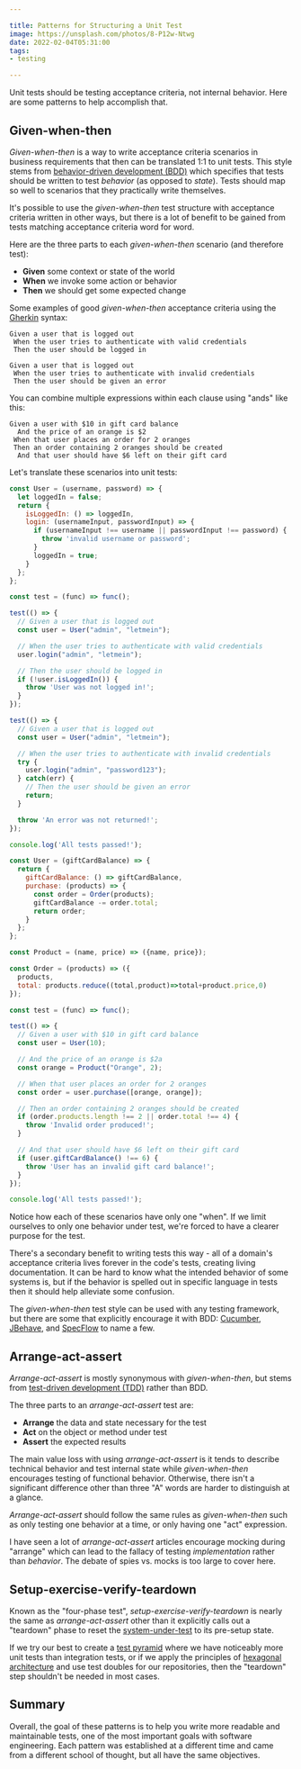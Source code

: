 ```yaml
---

title: Patterns for Structuring a Unit Test
image: https://unsplash.com/photos/8-P12w-Ntwg
date: 2022-02-04T05:31:00
tags:
- testing

---
```


Unit tests should be testing acceptance criteria, not internal behavior. Here are some patterns to help accomplish that.

## Given-when-then

_Given-when-then_ is a way to write acceptance criteria scenarios in business requirements that then can be translated 1:1 to unit tests. This style stems from [behavior-driven development (BDD)](https://www.agilealliance.org/glossary/bdd) which specifies that tests should be written to test _behavior_ (as opposed to _state_). Tests should map so well to scenarios that they practically write themselves.

It's possible to use the _given-when-then_ test structure with acceptance criteria written in other ways, but there is a lot of benefit to be gained from tests matching acceptance criteria word for word.

Here are the three parts to each _given-when-then_ scenario (and therefore test):

- **Given** some context or state of the world
- **When** we invoke some action or behavior
- **Then** we should get some expected change

Some examples of good _given-when-then_ acceptance criteria using the [Gherkin](https://cucumber.io/docs/gherkin/reference/) syntax:

```text
Given a user that is logged out
 When the user tries to authenticate with valid credentials
 Then the user should be logged in

Given a user that is logged out
 When the user tries to authenticate with invalid credentials
 Then the user should be given an error
```

You can combine multiple expressions within each clause using "ands" like this:

```text
Given a user with $10 in gift card balance
  And the price of an orange is $2
 When that user places an order for 2 oranges
 Then an order containing 2 oranges should be created
  And that user should have $6 left on their gift card
```

Let's translate these scenarios into unit tests:

```javascript
const User = (username, password) => {
  let loggedIn = false;
  return {
    isLoggedIn: () => loggedIn,
    login: (usernameInput, passwordInput) => {
      if (usernameInput !== username || passwordInput !== password) {
        throw 'invalid username or password';
      }
      loggedIn = true;
    }
  };
};

const test = (func) => func();

test(() => {
  // Given a user that is logged out
  const user = User("admin", "letmein");

  // When the user tries to authenticate with valid credentials
  user.login("admin", "letmein");

  // Then the user should be logged in
  if (!user.isLoggedIn()) {
    throw 'User was not logged in!';
  }
});

test(() => {
  // Given a user that is logged out
  const user = User("admin", "letmein");

  // When the user tries to authenticate with invalid credentials
  try {
    user.login("admin", "password123");
  } catch(err) {
    // Then the user should be given an error
    return;
  }

  throw 'An error was not returned!';
});

console.log('All tests passed!');
```

```javascript
const User = (giftCardBalance) => {
  return {
    giftCardBalance: () => giftCardBalance,
    purchase: (products) => {
      const order = Order(products);
      giftCardBalance -= order.total;
      return order;
    }
  };
};

const Product = (name, price) => ({name, price});

const Order = (products) => ({
  products,
  total: products.reduce((total,product)=>total+product.price,0)
});

const test = (func) => func();

test(() => {
  // Given a user with $10 in gift card balance
  const user = User(10);

  // And the price of an orange is $2a
  const orange = Product("Orange", 2);

  // When that user places an order for 2 oranges
  const order = user.purchase([orange, orange]);

  // Then an order containing 2 oranges should be created
  if (order.products.length !== 2 || order.total !== 4) {
    throw 'Invalid order produced!';
  }

  // And that user should have $6 left on their gift card
  if (user.giftCardBalance() !== 6) {
    throw 'User has an invalid gift card balance!';
  }
});

console.log('All tests passed!');
```

Notice how each of these scenarios have only one "when". If we limit ourselves to only one behavior under test, we're forced to have a clearer purpose for the test.

There's a secondary benefit to writing tests this way - all of a domain's acceptance criteria lives forever in the code's tests, creating living documentation. It can be hard to know what the intended behavior of some systems is, but if the behavior is spelled out in specific language in tests then it should help alleviate some confusion.

The _given-when-then_ test style can be used with any testing framework, but there are some that explicitly encourage it with BDD: [Cucumber](https://cucumber.io/), [JBehave](https://cucumber.io/), and [SpecFlow](https://specflow.org/) to name a few.

## Arrange-act-assert

_Arrange-act-assert_ is mostly synonymous with _given-when-then_, but stems from [test-driven development (TDD)](https://www.agilealliance.org/glossary/tdd/) rather than BDD.

The three parts to an _arrange-act-assert_ test are:

- **Arrange** the data and state necessary for the test
- **Act** on the object or method under test
- **Assert** the expected results

The main value loss with using _arrange-act-assert_ is it tends to describe technical behavior and test internal state while _given-when-then_ encourages testing of functional behavior. Otherwise, there isn't a significant difference other than three "A" words are harder to distinguish at a glance.

_Arrange-act-assert_ should follow the same rules as _given-when-then_ such as only testing one behavior at a time, or only having one "act" expression.

I have seen a lot of _arrange-act-assert_ articles encourage mocking during "arrange" which can lead to the fallacy of testing _implementation_ rather than _behavior_. The debate of spies vs. mocks is too large to cover here.

## Setup-exercise-verify-teardown

Known as the "four-phase test", _setup-exercise-verify-teardown_ is nearly the same as _arrange-act-assert_ other than it explicitly calls out a "teardown" phase to reset the [system-under-test](https://en.wikipedia.org/wiki/System_under_test) to its pre-setup state.

If we try our best to create a [test pyramid](https://martinfowler.com/articles/practical-test-pyramid.html) where we have noticeably more unit tests than integration tests, or if we apply the principles of [hexagonal architecture](https://en.wikipedia.org/wiki/Hexagonal_architecture_(software)) and use test doubles for our repositories, then the "teardown" step shouldn't be needed in most cases.

## Summary

Overall, the goal of these patterns is to help you write more readable and maintainable tests, one of the most important goals with software engineering. Each pattern was established at a different time and came from a different school of thought, but all have the same objectives.
